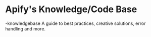 # Apify's Knowledge/Code Base
-knowledgebase
A guide to best practices, creative solutions, error handling and more.
